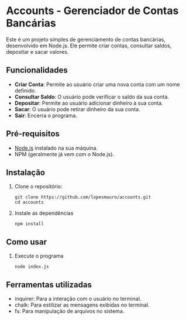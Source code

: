 # Accounts - Gerenciador de Contas Bancárias

Este é um projeto simples de gerenciamento de contas bancárias, desenvolvido em Node.js. Ele permite criar contas, consultar saldos, depositar e sacar valores.

## Funcionalidades

- **Criar Conta**: Permite ao usuário criar uma nova conta com um nome definido.
- **Consultar Saldo**: O usuário pode verificar o saldo da sua conta.
- **Depositar**: Permite ao usuário adicionar dinheiro à sua conta.
- **Sacar**: O usuário pode retirar dinheiro da sua conta.
- **Sair**: Encerra o programa.

## Pré-requisitos

- [Node.js](https://nodejs.org/) instalado na sua máquina.
- NPM (geralmente já vem com o Node.js).

## Instalação

1. Clone o repositório:
   ```
   git clone https://github.com/lopesmauro/accounts.git
   cd accounts
   ```
2. Instale as dependências
   ```
   npm install
   ```
## Como usar

1. Execute o programa
   ```
   node index.js
   ```
## Ferramentas utilizadas

- inquirer: Para a interação com o usuário no terminal.
- chalk: Para estilizar as mensagens exibidas no terminal.
- fs: Para manipulação de arquivos no sistema.
